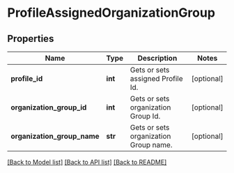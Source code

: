 # ProfileAssignedOrganizationGroup

## Properties
Name | Type | Description | Notes
------------ | ------------- | ------------- | -------------
**profile_id** | **int** | Gets or sets assigned Profile Id. | [optional] 
**organization_group_id** | **int** | Gets or sets organization Group Id. | [optional] 
**organization_group_name** | **str** | Gets or sets organization Group name. | [optional] 

[[Back to Model list]](../README.md#documentation-for-models) [[Back to API list]](../README.md#documentation-for-api-endpoints) [[Back to README]](../README.md)


